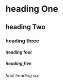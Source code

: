 # heading One
## heading Two
### heading three
#### heading four
##### heading five
###### final heading six
